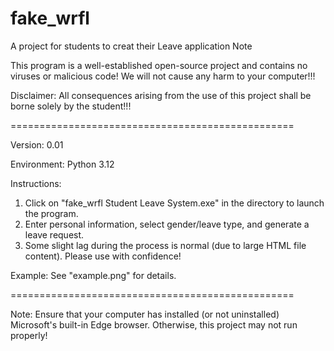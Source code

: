 # fake_wrfl
A project for students to creat their Leave application Note

This program is a well-established open-source project and contains no viruses or malicious code!
We will not cause any harm to your computer!!!

Disclaimer: All consequences arising from the use of this project shall be borne solely by the student!!!

=================================================

Version: 0.01

Environment: Python 3.12

Instructions:
1. Click on "fake_wrfl Student Leave System.exe" in the directory to launch the program.
2. Enter personal information, select gender/leave type, and generate a leave request.
3. Some slight lag during the process is normal (due to large HTML file content). Please use with confidence!

Example: See "example.png" for details.

=================================================

Note:
Ensure that your computer has installed (or not uninstalled) Microsoft's built-in Edge browser. Otherwise, this project may not run properly!
